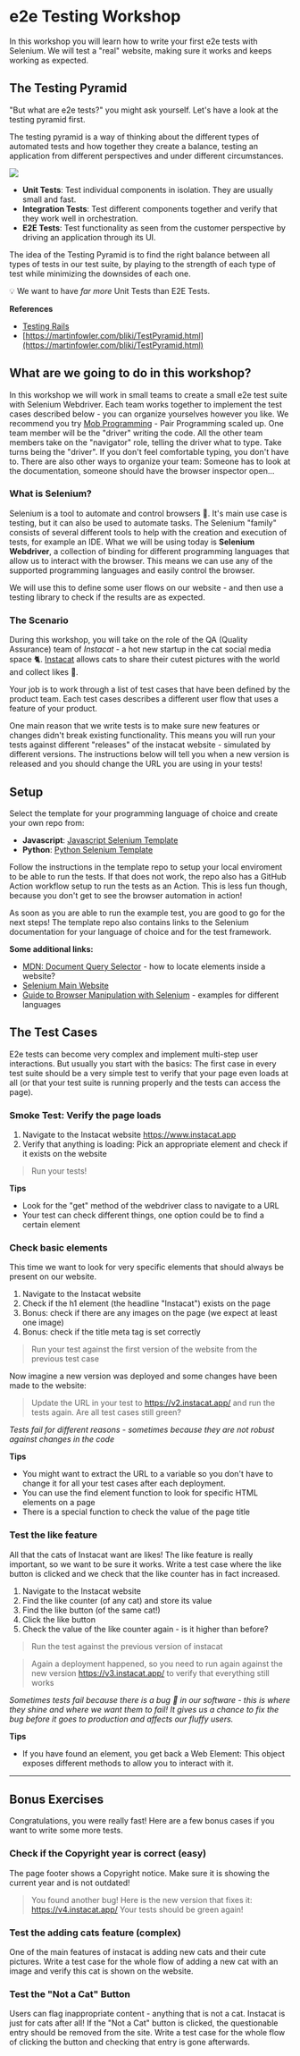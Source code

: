# e2e Testing Workshop

In this workshop you will learn how to write your first e2e tests with Selenium.
We will test a "real" website, making sure it works and keeps working as expected.


## The Testing Pyramid

"But what are e2e tests?" you might ask yourself.
Let's have a look at the testing pyramid first.

The testing pyramid is a way of thinking about the different types of automated tests and how together they create a balance, testing an application from different perspectives and under different circumstances. 

![](https://user-images.githubusercontent.com/615127/100665779-91221280-3358-11eb-87e0-384b32bdea86.png)

* **Unit Tests**: Test individual components in isolation. They are usually small and fast.
* **Integration Tests**: Test different components together and verify that they work well in orchestration.
* **E2E Tests**: Test functionality as seen from the customer perspective by driving an application through its UI.

The idea of the Testing Pyramid is to find the right balance between all types of tests in our test suite, by playing to the strength of each type of test while minimizing the downsides of each one.

💡 We want to have _far more_ Unit Tests than E2E Tests.

**References** 

* [Testing Rails](https://books.thoughtbot.com/assets/testing-rails.pdf)
* [https://martinfowler.com/bliki/TestPyramid.html](https://martinfowler.com/bliki/TestPyramid.html)

## What are we going to do in this workshop?

In this workshop we will work in small teams to create a small e2e test suite with Selenium Webdriver.
Each team works together to implement the test cases described below - you can organize yourselves however you like.
We recommend you try [Mob Programming](https://team-coder.com/mob-programming/) - Pair Programming scaled up. 
One team member will be the "driver" writing the code. All the other team members take on the "navigator" role, telling the driver what to type. 
Take turns being the "driver". If you don't feel comfortable typing, you don't have to.
There are also other ways to organize your team: Someone has to look at the documentation, someone should have the browser inspector open...

### What is Selenium?

Selenium is a tool to automate and control browsers 🤖. It's main use case is testing, but it can also be used to automate tasks.
The Selenium "family" consists of several different tools to help with the creation and execution of tests, for example an IDE.
What we will be using today is **Selenium Webdriver**, a collection of binding for different programming languages that allow us to interact with the browser.
This means we can use any of the supported programming languages and easily control the browser.

We will use this to define some user flows on our website - and then use a testing library to check if the results are as expected.

### The Scenario

During this workshop, you will take on the role of the QA (Quality Assurance) team of *Instacat* - a hot new startup in the cat social media space 🐈.
[Instacat](https://www.instacat.app) allows cats to share their cutest pictures with the world and collect likes 💜.

Your job is to work through a list of test cases that have been defined by the product team.
Each test cases describes a different user flow that uses a feature of your product.

One main reason that we write tests is to make sure new features or changes didn't break existing functionality.
This means you will run your tests against different "releases" of the instacat website - simulated by different versions.
The instructions below will tell you when a new version is released and you should change the URL you are using in your tests!

## Setup

Select the template for your programming language of choice and create your own repo from:
- **Javascript**: [Javascript Selenium Template](https://github.com/wwcode-berlin-hackevenings/selenium-javascript-template)
- **Python**: [Python Selenium Template](https://github.com/wwcode-berlin-hackevenings/selenium-python-template)

Follow the instructions in the template repo to setup your local enviroment to be able to run the tests.
If that does not work, the repo also has a GitHub Action workflow setup to run the tests as an Action.
This is less fun though, because you don't get to see the browser automation in action!

As soon as you are able to run the example test, you are good to go for the next steps!
The template repo also contains links to the Selenium documentation for your language of choice and for the test framework.

**Some additional links:**
- [MDN: Document Query Selector](https://developer.mozilla.org/en-US/docs/Web/API/Document/querySelector) - how to locate elements inside a website?
- [Selenium Main Website](https://www.selenium.dev/)
- [Guide to Browser Manipulation with Selenium](https://www.selenium.dev/documentation/en/webdriver/browser_manipulation/) - examples for different languages

## The Test Cases

E2e tests can become very complex and implement multi-step user interactions. 
But usually you start with the basics: 
The first case in every test suite should be a very simple test to verify that your page even loads at all (or that your test suite is running properly and the tests can access the page).

### Smoke Test: Verify the page loads

1. Navigate to the Instacat website https://www.instacat.app
2. Verify that anything is loading: Pick an appropriate element and check if it exists on the website

> Run your tests!

**Tips**
- Look for the "get" method of the webdriver class to navigate to a URL
- Your test can check different things, one option could be to find a certain element

### Check basic elements

This time we want to look for very specific elements that should always be present on our website.

1. Navigate to the Instacat website
2. Check if the h1 element (the headline "Instacat") exists on the page
3. Bonus: check if there are any images on the page (we expect at least one image)
4. Bonus: check if the title meta tag is set correctly

> Run your test against the first version of the website from the previous test case

Now imagine a new version was deployed and some changes have been made to the website:

> Update the URL in your test to https://v2.instacat.app/ and run the tests again. Are all test cases still green?

*Tests fail for different reasons - sometimes because they are not robust against changes in the code*

**Tips**
- You might want to extract the URL to a variable so you don't have to change it for all your test cases after each deployment.
- You can use the find element function to look for specific HTML elements on a page
- There is a special function to check the value of the page title

### Test the like feature

All that the cats of Instacat want are likes! The like feature is really important, so we want to be sure it works.
Write a test case where the like button is clicked and we check that the like counter has in fact increased.

1. Navigate to the Instacat website
2. Find the like counter (of any cat) and store its value
3. Find the like button (of the same cat!)
4. Click the like button
5. Check the value of the like counter again - is it higher than before?

> Run the test against the previous version of instacat

> Again a deployment happened, so you need to run again against the new version https://v3.instacat.app/ to verify that everything still works

*Sometimes tests fail because there is a bug 🐞 in our software - this is where they shine and where we want them to fail! It gives us a chance to fix the bug before it goes to production and affects our fluffy users.*

**Tips**
- If you have found an element, you get back a Web Element: This object exposes different methods to allow you to interact with it.

----
## Bonus Exercises

Congratulations, you were really fast! Here are a few bonus cases if you want to write some more tests.

### Check if the Copyright year is correct (easy)

The page footer shows a Copyright notice.
Make sure it is showing the current year and is not outdated!

> You found another bug! Here is the new version that fixes it: https://v4.instacat.app/  Your tests should be green again!

### Test the adding cats feature (complex)

One of the main features of instacat is adding new cats and their cute pictures.
Write a test case for the whole flow of adding a new cat with an image and verify this cat is shown on the website.

### Test the "Not a Cat" Button

Users can flag inappropriate content - anything that is not a cat. Instacat is just for cats after all!
If the "Not a Cat" button is clicked, the questionable entry should be removed from the site.
Write a test case for the whole flow of clicking the button and checking that entry is gone afterwards.

